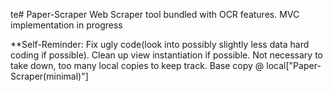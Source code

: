 te# Paper-Scraper
Web Scraper tool bundled with OCR features. 
MVC implementation in progress

**Self-Reminder: Fix ugly code(look into possibly slightly less data hard coding if possible). Clean up view instantiation if possible. 
Not necessary to take down, too many local copies to keep track. Base copy @ local["Paper-Scraper(minimal)"]

